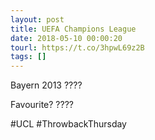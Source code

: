 ```yaml
---
layout: post
title: UEFA Champions League
date: 2018-05-10 00:00:20
tourl: https://t.co/3hpwL69z2B
tags: []
---
```

Bayern 2013 ???? 

Favourite? ????

#UCL #ThrowbackThursday